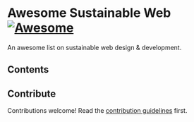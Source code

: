 # Awesome Sustainable Web [![Awesome](https://awesome.re/badge-flat.svg)](https://awesome.re)

An awesome list on sustainable web design & development.

## Contents

## Contribute

Contributions welcome! Read the [contribution guidelines](contributing.md) first.
